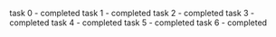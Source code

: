  task 0 - completed
task 1 - completed
task 2 - completed
task 3 - completed
task 4 - completed
task 5 - completed
task 6 - completed


